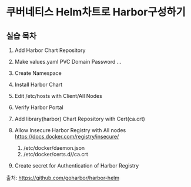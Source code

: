 # 쿠버네티스 Helm차트로 Harbor구성하기
## 실습 목차
1. Add Harbor Chart Repository

2. Make values.yaml
    PVC
    Domain
    Password
    ...

3. Create Namespace

4. Install Harbor Chart

5. Edit /etc/hosts with Client/All Nodes

6. Verify Harbor Portal

7. Add library(harbor) Chart Repository with Cert(ca.crt)

8. Allow Insecure Harbor Registry with All nodes
https://docs.docker.com/registry/insecure/
    1) /etc/docker/daemon.json
    2) /etc/docker/certs.d/<domain>/ca.crt

9. Create secret for Authentication of Harbor Registry 

출처: https://github.com/goharbor/harbor-helm
